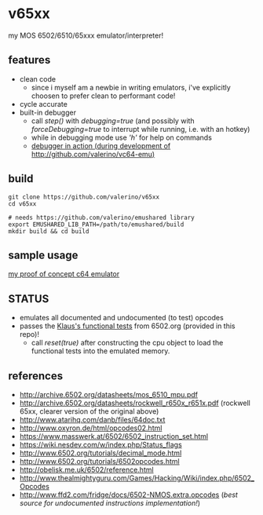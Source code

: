 # v65xx
my MOS 6502/6510/65xxx emulator/interpreter!

## features
* clean code
    * since i myself am a newbie in writing emulators, i've explicitly choosen to prefer clean to performant code!
* cycle accurate
* built-in debugger
    * call _step()_ with _debugging=true_ (and possibly with _forceDebugging=true_ to interrupt while running, i.e. with an hotkey)
    * while in debugging mode use _'h'_ for help on commands
    * [debugger in action (during development of http://github.com/valerino/vc64-emu)](https://twitter.com/valerino/status/1090800442378985478?s=20)

## build
~~~
git clone https://github.com/valerino/v65xx
cd v65xx

# needs https://github.com/valerino/emushared library
export EMUSHARED_LIB_PATH=/path/to/emushared/build
mkdir build && cd build
~~~

## sample usage
[my proof of concept c64 emulator](https://github.com/valerino/vc64-emu)

## STATUS
* emulates all documented and undocumented (to test) opcodes
* passes the [Klaus's functional tests](https://github.com/Klaus2m5/6502_65C02_functional_tests) from 6502.org (provided in this repo)!
  * call _reset(true)_ after constructing the cpu object to load the functional tests into the emulated memory.

## references
* http://archive.6502.org/datasheets/mos_6510_mpu.pdf
* http://archive.6502.org/datasheets/rockwell_r650x_r651x.pdf (rockwell 65xx, clearer version of the original above)
* http://www.atarihq.com/danb/files/64doc.txt
* http://www.oxyron.de/html/opcodes02.html
* https://www.masswerk.at/6502/6502_instruction_set.html
* https://wiki.nesdev.com/w/index.php/Status_flags
* http://www.6502.org/tutorials/decimal_mode.html
* http://www.6502.org/tutorials/6502opcodes.html
* http://obelisk.me.uk/6502/reference.html
* http://www.thealmightyguru.com/Games/Hacking/Wiki/index.php/6502_Opcodes
* http://www.ffd2.com/fridge/docs/6502-NMOS.extra.opcodes (_best source for undocumented instructions implementation!_)
